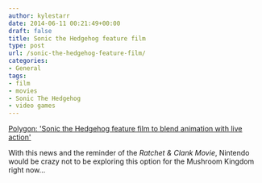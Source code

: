 ```yaml
---
author: kylestarr
date: 2014-06-11 00:21:49+00:00
draft: false
title: Sonic the Hedgehog feature film
type: post
url: /sonic-the-hedgehog-feature-film/
categories:
- General
tags:
- film
- movies
- Sonic The Hedgehog
- video games
---
```


[Polygon: 'Sonic the Hedgehog feature film to blend animation with live action'](http://www.polygon.com/2014/6/10/5798434/sonic-hedgehog-movie-marza-sony)

With this news and the reminder of the _Ratchet & Clank Movie_, Nintendo would be crazy not to be exploring this option for the Mushroom Kingdom right now…
